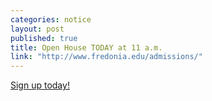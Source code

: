 ```yaml
---
categories: notice
layout: post
published: true
title: Open House TODAY at 11 a.m.
link: "http://www.fredonia.edu/admissions/"
---
```








 [Sign up today!](http://www.fredonia.edu/admissions/)

